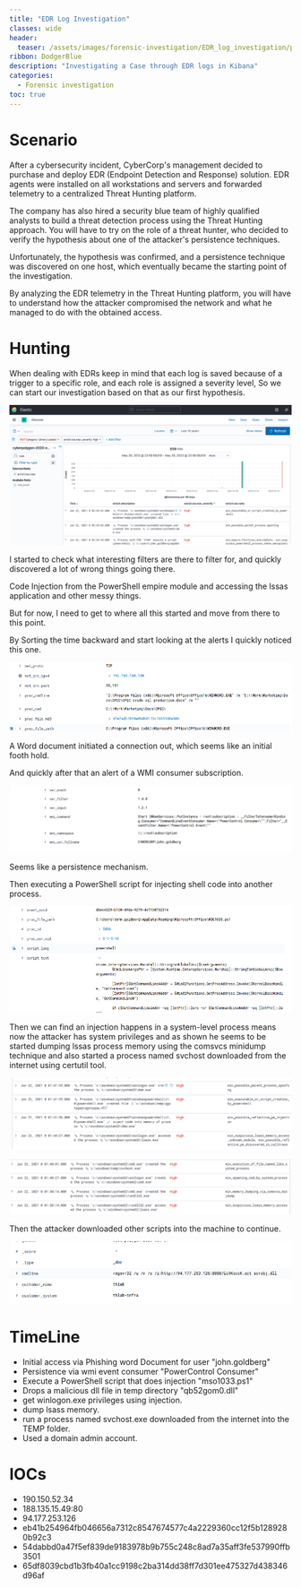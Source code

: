 ```yaml
---
title: "EDR Log Investigation"
classes: wide
header:
  teaser: /assets/images/forensic-investigation/EDR_log_investigation/powershell.png
ribbon: DodgerBlue
description: "Investigating a Case through EDR logs in Kibana"
categories:
  - Forensic investigation
toc: true
---
```


# Scenario

After a cybersecurity incident, CyberCorp's management decided to purchase and deploy EDR (Endpoint Detection and Response) solution. EDR agents were installed on all workstations and servers and forwarded telemetry to a centralized Threat Hunting platform.

The company has also hired a security blue team of highly qualified analysts to build a threat detection process using the Threat Hunting approach. You will have to try on the role of a threat hunter, who decided to verify the hypothesis about one of the attacker's persistence techniques.

Unfortunately, the hypothesis was confirmed, and a persistence technique was discovered on one host, which eventually became the starting point of the investigation.

By analyzing the EDR telemetry in the Threat Hunting platform, you will have to understand how the attacker compromised the network and what he managed to do with the obtained access.

# Hunting 

When dealing with EDRs keep in mind that each log is saved because of a trigger to a specific role, and each role is assigned a severity level, So we can start our investigation based on that as our first hypothesis.

![Error loading](/assets/images/forensic-investigation/EDR_log_investigation/first.png)

I started to check what interesting filters are there to filter for, and quickly discovered a lot of wrong things going there.

Code Injection from the PowerShell empire module and accessing the lssas application and other messy things.

But for now, I need to get to where all this started and move from there to this point.

By Sorting the time backward and start looking at the alerts I quickly noticed this one.

![Error loading](/assets/images/forensic-investigation/EDR_log_investigation/initial.png)

A Word document initiated a connection out, which seems like an initial footh hold.

And quickly after that an alert of a WMI consumer subscription.

![Error loading](/assets/images/forensic-investigation/EDR_log_investigation/wmi.png)

Seems like a persistence mechanism.

Then executing a PowerShell script for injecting shell code into another process.

![Error loading](/assets/images/forensic-investigation/EDR_log_investigation/inject.png)

Then we can find an injection happens in a system-level process means now the attacker has system privileges and as shown he seems to be started dumping lssas process memory using the comsvcs minidump technique and also started a process named svchost downloaded from the internet using certutil tool.

![Error loading](/assets/images/forensic-investigation/EDR_log_investigation/system.png)

![Error loading](/assets/images/forensic-investigation/EDR_log_investigation/dump.png)

Then the attacker downloaded other scripts into the machine to continue.

![Error loading](/assets/images/forensic-investigation/EDR_log_investigation/download.png)


# TimeLine

- Initial access via Phishing word Document for user "john.goldberg"
- Persistence via wmi event consumer "PowerControl Consumer"
- Execute a PowerShell script that does injection "mso1033.ps1"
- Drops a malicious dll file in temp directory "qb52gom0.dll"
- get winlogon.exe privileges using injection.
- dump lsass memory.
- run a process named svchost.exe downloaded from the internet into the TEMP folder.
- Used a domain admin account.

# IOCs

- 190.150.52.34
- 188.135.15.49:80
- 94.177.253.126
- eb41b254964fb046656a7312c8547674577c4a2229360cc12f5b1289280b92c3
- 54dabbd0a47f5ef839de9183978b9b755c248c8ad7a35aff3fe537990ffb3501
- 65df8039cbd1b3fb40a1cc9198c2ba314dd38ff7d301ee475327d438346d96af
